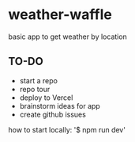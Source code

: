 # weather-waffle

basic app to get weather by location

## TO-DO

- start a repo
- repo tour
- deploy to Vercel
- brainstorm ideas for app
- create github issues

how to start locally: '$ npm run dev'
